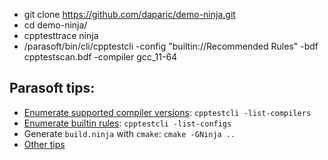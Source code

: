 
- git clone https://github.com/daparic/demo-ninja.git
- cd demo-ninja/
- cpptesttrace ninja
- /parasoft/bin/cli/cpptestcli -config "builtin://Recommended Rules" -bdf cpptestscan.bdf -compiler gcc_11-64

## Parasoft tips:
- [Enumerate supported compiler versions](https://gist.github.com/daparic/7188b7ff6471e4cd5a3059da66a8ecd9): `cpptestcli -list-compilers`
- [Enumerate builtin rules](https://gist.github.com/daparic/6361d64fbbd3be0e1e6fe940765380ea): `cpptestcli -list-configs`
- Generate `build.ninja` with `cmake`: `cmake -GNinja ..`
- [Other tips](https://gist.github.com/daparic/16c3f7baa8cbceb7bb94a6c6774152fa)
